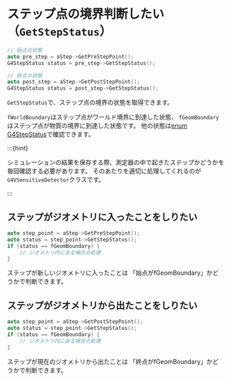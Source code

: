# ステップ点の境界判断したい（``GetStepStatus``）

```cpp
// 始点の状態
auto pre_step = aStep->GetPreStepPoint();
G4StepStatus status = pre_step->GetStepStatus();

// 終点の状態
auto post_step = aStep->GetPostStepPoint();
G4StepStatus status = post_step->GetStepStatus();
```

``GetStepStatus``で、ステップ点の境界の状態を取得できます。

``fWorldBoundary``はステップ点がワールド境界に到達した状態、
``fGeomBoundary``はステップ点が物質の境界に到達した状態です。
他の状態は[enum G4StepStatus](https://geant4.kek.jp/lxr/source//track/include/G4StepStatus.hh)で確認できます。

:::{hint}

シミュレーションの結果を保存する際、測定器の中で起きたステップかどうかを毎回確認する必要があります。
そのあたりを適切に処理してくれるのが``G4VSensitiveDetector``クラスです。

:::

## ステップがジオメトリに入ったことをしりたい

```cpp
auto step_point = aStep->GetPreStepPoint();
auto status = step_point->GetStepStatus();
if (status == fGeomBoundary) {
    // ジオメトリ内にある場合の処理
}
```

ステップが新しいジオメトリに入ったことは
「始点がfGeomBoundary」かどうかで判断できます。

## ステップがジオメトリから出たことをしりたい

```cpp
auto step_point = aStep->GetPostStepPoint();
auto status = step_point->GetStepStatus();
if (status == fGeomBoundary) {
    // ジオメトリ内にある場合の処理
}
```

ステップが現在のジオメトリから出たことは
「終点がfGeomBoundary」かどうかで判断できます。
